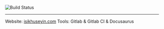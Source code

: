 ![Build Status](https://gitlab.com/isikhi/isikhuseyin.com/badges/main/pipeline.svg)

---

Website: [isikhuseyin.com](https://isikhuseyin.com/)
Tools: Gitlab & Gitlab CI & Docusaurus